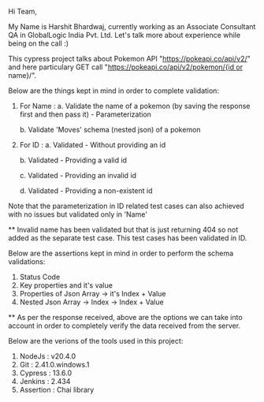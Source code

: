 Hi Team,

My Name is Harshit Bhardwaj, currently working as an Associate Consultant QA in GlobalLogic India Pvt. Ltd. Let's talk more about experience while being on the call :)

This cypress project talks about Pokemon API "https://pokeapi.co/api/v2/" and here particulary GET call "https://pokeapi.co/api/v2/pokemon/{id or name}/".

Below are the things kept in mind in order to complete validation:

  1. For Name :
     a. Validate the name of a pokemon (by saving the response first and then pass it) - Parameterization
   
     b. Validate 'Moves' schema (nested json) of a pokemon
     
  2. For ID :
     a. Validated - Without providing an id
     
     b. Validated - Providing a valid id
     
     c. Validated - Providing an invalid id
     
     d. Validated - Providing a non-existent id

  Note that the parameterization in ID related test cases can also achieved with no issues but validated only in 'Name'

** Invalid name has been validated but that is just returning 404 so not added as the separate test case. This test cases has been validated in ID.

Below are the assertions kept in mind in order to perform the schema validations:
  1. Status Code
  2. Key properties and it's value
  3. Properties of Json Array -> it's Index + Value
  4. Nested Json Array -> Index -> Index + Value

** As per the response received, above are the options we can take into account in order to completely verify the data received from the server.

Below are the verions of the tools used in this project:
  1. NodeJs : v20.4.0
  2. Git : 2.41.0.windows.1
  3. Cypress : 13.6.0
  4. Jenkins : 2.434
  5. Assertion : Chai library

